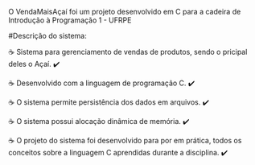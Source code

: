 O VendaMaisAçaí foi um projeto desenvolvido em C para a cadeira de Introdução à Programação 1 - UFRPE

#Descrição do sistema:

☕️ Sistema para gerenciamento de vendas de produtos, sendo o pricipal deles o Açaí. ✔️

☕️ Desenvolvido com a linguagem de programação C. ✔️

☕️ O sistema permite persistência dos dados em arquivos. ✔️

☕️ O sistema possui alocação dinâmica de memória. ✔️

☕️ O projeto do sistema foi desenvolvido para por em prática, todos os conceitos sobre a linguagem C aprendidas durante a disciplina. ✔️
